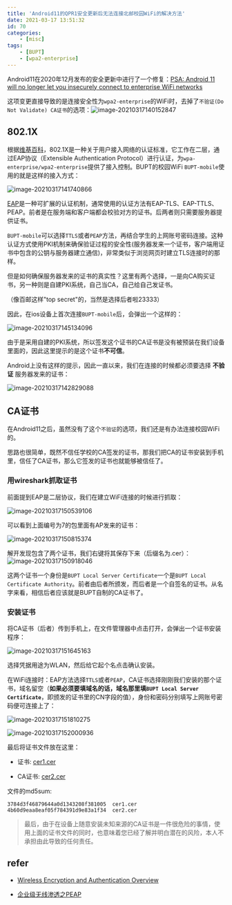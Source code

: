 ```yaml
---
title: 'Android11的QPR1安全更新后无法连接北邮校园WiFi的解决方法'
date: 2021-03-17 13:51:32
id: 70
categories:
    - [misc]
tags:
    - [BUPT]
    - [wpa2-enterprise]
---
```


Android11在2020年12月发布的安全更新中进行了一个修复：[PSA: Android 11 will no longer let you insecurely connect to enterprise WiFi networks](https://www.xda-developers.com/android-11-break-enterprise-wifi-connection/)

这项变更直接导致的是连接安全性为`wpa2-enterprise`的WiFi时，去掉了`不验证(Do Not Validate) CA证书`的选项：![image-20210317140152847](/images/blog/70/image-20210317140152847-1615965848255.png)

## 802.1X

根据[维基百科](https://zh.wikipedia.org/wiki/IEEE_802.1X)，802.1X是一种关于用户接入网络的认证标准，它工作在二层，通过EAP协议（Extensible Authentication Protocol）进行认证，为`wpa-enterprise/wpa2-enterprise`提供了接入控制。BUPT的校园WiFi `BUPT-mobile`使用的就是这样的接入方式：

![image-20210317141740866](/images/blog/70/image-20210317141740866-1615965914316.png)

[EAP](https://zh.wikipedia.org/wiki/%E6%89%A9%E5%B1%95%E8%AE%A4%E8%AF%81%E5%8D%8F%E8%AE%AE)是一种可扩展的认证机制，通常使用的认证方法有EAP-TLS、EAP-TTLS、PEAP。前者是在服务端和客户端都会校验对方的证书。后两者则只需要服务器提供证书。

`BUPT-mobile`可以选择`TTLS`或者`PEAP`方法，再结合学生的上网账号密码连接。这种认证方式使用PKI机制来确保验证过程的安全性(服务器发来一个证书，客户端用证书中包含的公钥与服务器建立通信)，非常类似于浏览网页时建立TLS连接时的那样。

但是如何确保服务器发来的证书的真实性？这里有两个选择，一是向CA购买证书，另一种则是自建PKI系统，自己当CA，自己给自己发证书。

（像百邮这样"top secret"的，当然是选择后者啦23333）

因此，在ios设备上首次连接`BUPT-mobile`后，会弹出一个这样的：

![image-20210317145134096](/images/blog/70/image-20210317145134096.png)

由于是采用自建的PKI系统，所以签发这个证书的CA证书是没有被预装在我们设备里面的，因此这里提示的是这个证书**不可信**。

Android上没有这样的提示，因此一直以来，我们在连接的时候都必须要选择 **不验证** 服务器发来的证书：

![image-20210317142829088](/images/blog/70/image-20210317142829088.png)

## CA证书

在Android11之后，虽然没有了这个`不验证`的选项，我们还是有办法连接校园WiFi的。

思路也很简单，既然不信任学校的CA签发的证书，那我们把CA的证书安装到手机里，信任了CA证书，那么它签发的证书也就能够被信任了。

### 用wireshark抓取证书

前面提到EAP是二层协议，我们在建立WiFi连接的时候进行抓取：

![image-20210317150539106](/images/blog/70/image-20210317150539106.png)

可以看到上面编号为7的包里面有AP发来的证书：

![image-20210317150815374](/images/blog/70/image-20210317150815374.png)

解开发现包含了两个证书，我们右键将其保存下来（后缀名为.cer）：![image-20210317150918046](/images/blog/70/image-20210317150918046.png)

这两个证书一个身份是`BUPT Local Server Certificate`一个是`BUPT Local Certificate Authority`。前者由后者所颁发，而后者是一个自签名的证书。从名字来看，相信后者应该就是BUPT自制的CA证书了。

### 安装证书

将CA证书（后者）传到手机上，在文件管理器中点击打开，会弹出一个证书安装程序：

![image-20210317151645163](/images/blog/70/image-20210317151645163.png)

选择凭据用途为WLAN，然后给它起个名点击确认安装。

在WiFi连接时：EAP方法选择`TTLS`或者`PEAP`，CA证书选择刚刚我们安装的那个证书，域名留空（**如果必须要填域名的话，域名那里填`BUPT Local Server Certificate`**，即颁发的证书里的CN字段的值），身份和密码分别填写上网账号密码便可连接上了：

![image-20210317151810275](/images/blog/70/image-20210317151810275.png)

![image-20210317152000936](/images/blog/70/image-20210317152000936.png)

最后将证书文件放在这里：

- 证书: [cer1.cer](/objects/cer1.cer)

- CA证书: [cer2.cer](/objects/cer2.cer)

文件的md5sum:
```
3784d3f46879644a0d1343208f381005  cer1.cer
4b60d9eaa8eaf05f784391d9e83a1f34  cer2.cer
```

> 最后，由于在设备上随意安装未知来源的CA证书是一件很危险的事情，使用上面的证书文件的同时，也意味着您已经了解并明白潜在的风险，本人不承担由此导致的任何责任。


## refer

- [Wireless Encryption and Authentication Overview](https://documentation.meraki.com/MR/Encryption_and_Authentication/Wireless_Encryption_and_Authentication_Overview)

- [企业级无线渗透之PEAP](https://wooyun.js.org/drops/%E4%BC%81%E4%B8%9A%E7%BA%A7%E6%97%A0%E7%BA%BF%E6%B8%97%E9%80%8F%E4%B9%8BPEAP.html)